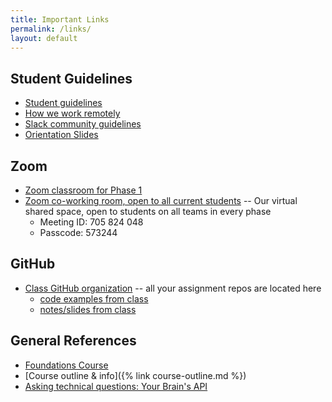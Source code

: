 ```yaml
---
title: Important Links
permalink: /links/
layout: default
---
```


## Student Guidelines

- [Student guidelines](https://github.com/momentumlearn/student-resources/blob/main/articles/student-guidelines.md)
- [How we work remotely](https://github.com/momentumlearn/student-resources/blob/master/articles/working-remotely.md)
- [Slack community guidelines](https://docs.google.com/document/d/1updvgMnO2xAAfP46oW__d3-nhv4hPodW7WvxKWX87JA/edit)
- [Orientation Slides]()

## Zoom

- [Zoom classroom for Phase 1](https://us02web.zoom.us/j/85432264511?pwd=NWJ4K3hWU0pkMWlKMHhZQUpwRTJNUT09)
- [Zoom co-working room, open to all current students](https://us02web.zoom.us/j/705824048?pwd=Zk55dFpXa09jNGcvS2UramRNRkxyZz09) -- Our virtual shared space, open to students on all teams in every phase
  - Meeting ID: 705 824 048
  - Passcode: 573244

## GitHub

- [Class GitHub organization](https://github.com/momentum-team-8) -- all your assignment repos are located here
  - [code examples from class](https://github.com/momentum-team-8/examples)
  - [notes/slides from class](https://github.com/momentum-team-8/notes)

## General References

- [Foundations Course](https://foundations.momentumlearn.com/)
- [Course outline & info]({% link course-outline.md %})
- [Asking technical questions: Your Brain's API](https://www.youtube.com/watch?v=hY14Er6JX2s)
